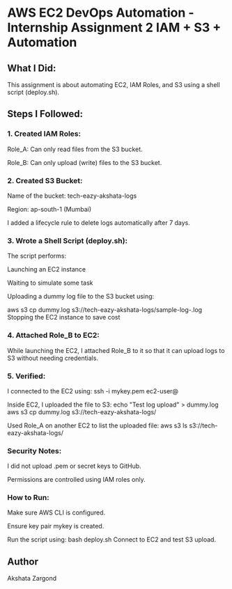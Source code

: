 # AWS EC2 DevOps Automation - Internship Assignment 2 IAM + S3 + Automation

## What I Did:
This assignment is about automating EC2, IAM Roles, and S3 using a shell script (deploy.sh).

## Steps I Followed:
### 1. Created IAM Roles:
Role_A: Can only read files from the S3 bucket.

Role_B: Can only upload (write) files to the S3 bucket.

### 2. Created S3 Bucket:
Name of the bucket: tech-eazy-akshata-logs

Region: ap-south-1 (Mumbai)

I added a lifecycle rule to delete logs automatically after 7 days.

### 3. Wrote a Shell Script (deploy.sh):
The script performs:

Launching an EC2 instance

Waiting to simulate some task

Uploading a dummy log file to the S3 bucket using:

aws s3 cp dummy.log s3://tech-eazy-akshata-logs/sample-log-<timestamp>.log
Stopping the EC2 instance to save cost

### 4. Attached Role_B to EC2:
While launching the EC2, I attached Role_B to it so that it can upload logs to S3 without needing credentials.

### 5. Verified:
I connected to the EC2 using:
ssh -i mykey.pem ec2-user@<public-ip>

Inside EC2, I uploaded the file to S3:
echo "Test log upload" > dummy.log
aws s3 cp dummy.log s3://tech-eazy-akshata-logs/

Used Role_A on another EC2 to list the uploaded file:
aws s3 ls s3://tech-eazy-akshata-logs/

### Security Notes:
I did not upload .pem or secret keys to GitHub.

Permissions are controlled using IAM roles only.

 ### How to Run:
Make sure AWS CLI is configured.

Ensure key pair mykey is created.

Run the script using:
bash deploy.sh
Connect to EC2 and test S3 upload.




## Author
Akshata Zargond
